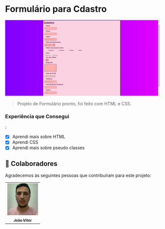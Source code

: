 # Formulário para Cdastro

<img src="./ASSETS/image form css.png" alt="form image">

> Projeto de Formulário pronto, foi feito com HTML e CSS.

### Experiência que Consegui

:

- [x] Aprendi mais sobre HTML
- [x] Aprendi CSS
- [x] Aprendi mais sobre pseudo classes

## 🤝 Colaboradores

Agradecemos às seguintes pessoas que contribuíram para este projeto:

<table>
  <tr>
    <td align="center">
      <a href="https://github.com/dev-joao-dev">
        <img src="./ASSETS/imagem para desafio.jpg" width="100px;" alt="Foto do João Vitor"/><br>
        <sub>
          <b>João Vitor</b>
        </sub>
      </a>
    </td>
  </tr>
</table>


